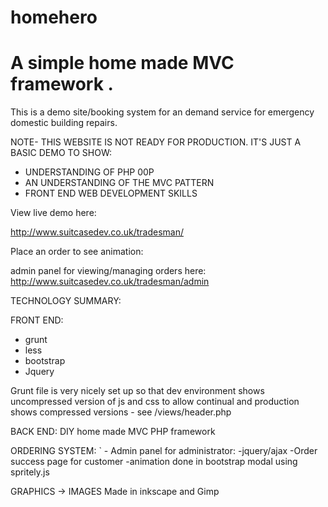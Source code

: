 # homehero

A simple home made MVC framework .
=======
This is a demo site/booking system for an demand service for emergency domestic building repairs.

NOTE- THIS WEBSITE IS NOT READY FOR PRODUCTION. IT'S JUST A BASIC DEMO TO SHOW: 
- UNDERSTANDING OF PHP 00P
- AN UNDERSTANDING OF THE MVC PATTERN
- FRONT END WEB DEVELOPMENT SKILLS

View live demo here: 

http://www.suitcasedev.co.uk/tradesman/

Place an order to see animation:

admin panel for viewing/managing orders here:
http://www.suitcasedev.co.uk/tradesman/admin


TECHNOLOGY SUMMARY:

FRONT END:
 - grunt 
 - less
 - bootstrap
 - Jquery

Grunt file is very nicely set up so that dev environment shows uncompressed version of js and css to allow continual and production shows compressed versions -
see /views/header.php

BACK END:
DIY home made MVC PHP framework

ORDERING SYSTEM:
`   - Admin panel for administrator:
            -jquery/ajax 
     -Order success page for customer 
            -animation done in bootstrap modal using spritely.js

GRAPHICS -> IMAGES
Made in inkscape and Gimp

